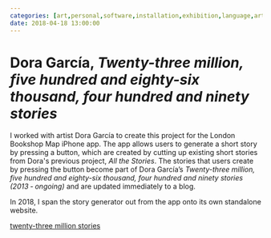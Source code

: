 ```yaml
---
categories: [art,personal,software,installation,exhibition,language,artistic-collaborator,web,greatest-hits]
date: 2018-04-18 13:00:00
---
```


# Dora García, _Twenty-three million, five hundred and eighty-six thousand, four hundred and ninety stories_

I worked with artist Dora García to create this project for the London Bookshop Map iPhone app. The app allows users to generate a short story by pressing a button, which are created by cutting up existing short stories from Dora's previous project, _All the Stories_.  The stories that users create by pressing the button become part of Dora García’s _Twenty-three million, five hundred and eighty-six thousand, four hundred and ninety stories (2013 ‑ ongoing)_ and are updated immediately to a blog.

In 2018, I span the story generator out from the app onto its own standalone website. 

[twenty-three million stories](https://twentythreemillionstories.org/)
